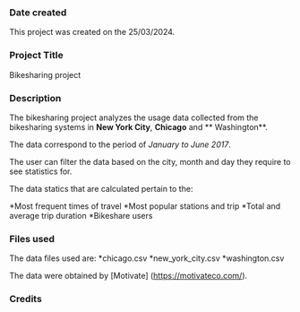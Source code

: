 ### Date created
This project was created on the 25/03/2024.

### Project Title
Bikesharing project

### Description
The bikesharing project analyzes the usage data collected from the bikesharing systems in **New York City**, **Chicago** and ** Washington**. 

The data correspond to the period of _January to June 2017_.

The user can filter the data based on the city, month and day they require to see statistics for.

The data statics that are calculated pertain to the:

*Most frequent times of travel
*Most popular stations and trip
*Total and average trip duration
*Bikeshare users


### Files used

The data files used are:
*chicago.csv
*new_york_city.csv
*washington.csv

The data were obtained by [Motivate] (https://motivateco.com/).

### Credits



